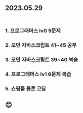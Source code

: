 ## 2023.05.29<br/><br/>

### 1. 프로그래머스 lv0 5문제


### 2. 모던 자바스크립트 41~45 공부
### 3. 모던 자바스크립트 39~40 복습
### 4. 프로그래머스 lv1 6문제 복습
### 5. 쇼핑몰 클론 코딩 


## 😊